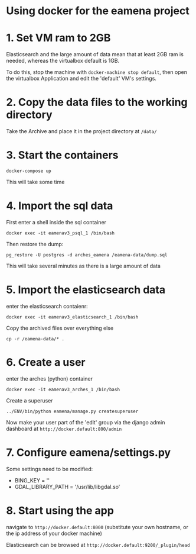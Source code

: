 # Using docker for the eamena project

# 1. Set VM ram to 2GB
Elasticsearch and the large amount of data mean that at least 2GB ram is needed, whereas the virtualbox default is 1GB.

To do this, stop the machine with ```docker-machine stop default```, then open the virtualbox Application and edit the 'default' VM's settings.

# 2. Copy the data files to the working directory
Take the Archive and place it in the project directory at ```/data/```

# 3. Start the containers
```
docker-compose up
```
This will take some time

# 4. Import the sql data
First enter a shell inside the sql container
```
docker exec -it eamenav3_psql_1 /bin/bash
```
Then restore the dump:
```
pg_restore -U postgres -d arches_eamena /eamena-data/dump.sql
```
This will take several minutes as there is a large amount of data

# 5. Import the elasticsearch data
enter the elasticsearch contaienr:
```
docker exec -it eamenav3_elasticsearch_1 /bin/bash
```
Copy the archived files over everything else
```
cp -r /eamena-data/* .
```

# 6. Create a user
enter the arches (python) container
```
docker exec -it eamenav3_arches_1 /bin/bash
```
Create a superuser
```
../ENV/bin/python eamena/manage.py createsuperuser
```

Now make your user part of the 'edit' group via the django admin dashboard at ```http://docker.default:800/admin```

# 7. Configure eamena/settings.py
Some settings need to be modified:
* BING_KEY = '<take from settings.py in the archive dump>'
* GDAL_LIBRARY_PATH = '/usr/lib/libgdal.so'

# 8. Start using the app
navigate to ```http://docker.default:8000``` (substitute your own hostname, or the ip address of your docker machine)

Elasticsearch can be browsed at ```http://docker.default:9200/_plugin/head```